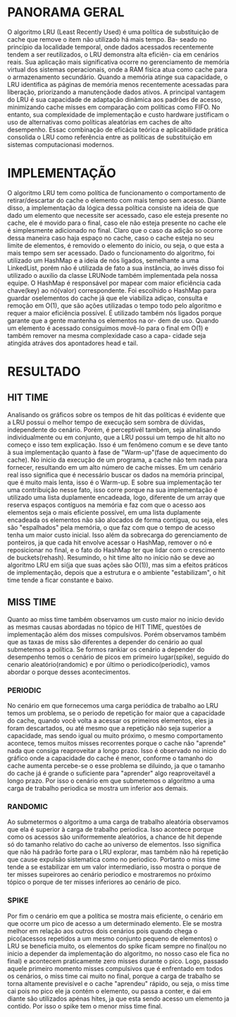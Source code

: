 # PANORAMA GERAL

O algoritmo LRU (Least Recently Used) é uma política de substituição de cache que remove o item não utilizado há mais tempo. Ba-
seado no princípio da localidade temporal, onde dados acessados recentemente tendem a ser reutilizados, o LRU demonstra alta eficiên-
cia em cenários reais.
Sua aplicação mais significativa ocorre no gerenciamento de memória virtual dos sistemas operacionais, onde a RAM física atua como
cache para o armazenamento secundário. Quando a memória atinge sua capacidade, o LRU identifica as páginas de memória menos recentemente
acessadas para liberação, priorizando a manutençãode dados ativos.
A principal vantagem do LRU é sua capacidade de adaptação dinâmica aos padrões de acesso, minimizando cache misses em comparação
com políticas como FIFO. No entanto, sua complexidade de implementação e custo hardware justificam o uso de alternativas como políticas
aleatórias em caches de alto desempenho.
Essac combinação de eficácia teórica e aplicabilidade prática consolida o LRU como referência entre as políticas de substituição em
sistemas computacionasi modernos.

# IMPLEMENTAÇÃO

O algoritmo LRU tem como política de funcionamento o comportamento de retirar/descartar do cache o elemento com mais tempo sem
acesso. Diante disso, a implementação da lógica dessa política consiste na ideia de que dado um elemento que necessite ser acessado,
caso ele esteja presente no cache, ele é movido para o final, caso ele não esteja presente no cache ele é simplesmente adicionado no
final. Claro que o caso da adição so ocorre dessa maneira caso haja espaço no cache, caso o cache esteja no seu limite de elementos,
é removido o elemento do inicio, ou seja, o que esta a mais tempo sem ser acessado.
Dado o funcionamento do algoritmo, foi utilizado um HashMap e a ideia de nós ligados, semelhante a uma LinkedList, porém
não é utilizada de fato a sua instância, ao invés disso foi utilizado o auxilio da classe LRUNode também implementada pela nossa
equipe. O HashMap é responsável por mapear com maior eficiência cada chave(key) ao nó(valor) correspondente. Foi escolhido o HashMap
para guardar oselementos do cache já que ele viabiliza adiçao, consulta e remoção em O(1), que são ações utilizadas o tempo todo pelo
algoritmo e requer a maior eficiência possível. É utilizado também nós ligados porque garante que a gente mantenha os elementos na or-
dem de uso. Quando um elemento é acessado consiguimos movê-lo para o final em O(1) e também remover na mesma complexidade caso a capa-
cidade seja atingida atráves dos apontadores head e tail.

# RESULTADO

## HIT TIME

Analisando os gráficos sobre os tempos de hit das políticas é evidente que a LRU possui o melhor tempo de execução sem sombra de dúvidas, independente do cenário. Porém, é perceptivél também, seja alinalisando individualmente ou em conjunto, que a LRU possui um tempo de hit alto no começo e isso tem explicação.
Isso é um fenômeno comum e se deve tanto à sua implementação quanto à fase de "Warm-up"(fase de aquecimento do cache). No inicio da execução de um programa, a cache não tem nada para fornecer, resultando em um alto número de cache misses. Em um cenário real isso significa que é necessário buscar os dados na memória principal, que é muito mais lenta, isso é o Warm-up. E sobre sua implementação ter uma contribuição nesse fato, isso corre porque na sua implementação é utilizado uma lista duplamente encadeada, logo, diferente de um array que reserva espaços contíguos na memória e faz com que o acesso aos elementos seja o mais eficiente possível, em uma lista duplamente encadeada os elementos não são alocados de forma contígua, ou seja, eles são "espalhados" pela memória, o que faz com que o tempo de acesso tenha um maior custo inicial. Isso além da sobrecarga do gerenciamento de ponteiros, ja que cada hit envolve acessar o HashMap, remover o nó e reposicionar no final, e o fato do HashMap ter que lidar com o crescimento de buckets(rehash).
Resumindo, o hit time alto no início não se deve ao algoritmo LRU em si(ja que suas ações são O(1)), mas sim a efeitos práticos de implementação, depois que a estrutura e o ambiente "estabilizam", o hit time tende a ficar constante e baixo.

## MISS TIME

Quanto ao miss time também observamos um custo maior no inicio devido as mesmas causas abordadas no tópico de HIT TIME, questões de implementação além dos misses compulsivos. Porém observamos também que as taxas de miss são diferentes a depender do cenário ao qual submetemos a política. Se formos rankiar os cenário a depender do desempenho temos o cenário de picos em primeiro lugar(spike), seguido do cenario aleatório(randomic) e por último o periodico(periodic), vamos abordar o porque desses acontecimentos.

### PERIODIC

No cenário em que fornecemos uma carga periódica de trabalho ao LRU temos um problema, se o periodo de repetição for maior que a capacidade do cache, quando você volta a acessar os primeiros elementos, eles ja foram descartados, ou até mesmo que a repetição não seja superior a capacidade, mas sendo igual ou muito próximo, o mesmo comportamento acontece, temos muitos misses recorrentes porque o cache não "aprende" nada que consiga reaproveitar a longo prazo. Isso é observado no inicio do gráfico onde a capacidade do cache é menor, conforme o tamanho do cache aumenta percebe-se o esse problema se diluindo, ja que o tamanho do cache já é grande o suficiente para "aprender" algo reaproveitavél a longo prazo. Por isso o cenário em que submetemos o algoritmo a uma carga de trabalho periodica se mostra um inferior aos demais.

### RANDOMIC

Ao submetermos o algoritmo a uma carga de trabalho aleatória observamos que ela é superior à carga de trabalho periodica. Isso acontece porque como os acessos são uniformemente aleatórios, a chance de hit depende só do tamanho relativo do cache ao universo de elementos. Isso significa que não há padrão forte para o LRU explorar, mas também não há repetição que cause expulsão sistematica como no periodico. Portanto o miss time tende a se estabilizar em um valor intermediario, isso mostra o porque de ter misses supeirores ao cenário periodico e mostraremos no próximo tópico o porque de ter misses inferiores ao cenário de pico.

### SPIKE

Por fim o cenário em que a política se mostra mais eficiente, o cenário em que ocorre um pico de acesso a um determinado elemento. Ele se mostra melhor em relação aos outros dois cenários pois quando chega o pico(acessos repetidos a um mesmo conjunto pequeno de elementos) o LRU se beneficia muito, os elementos do spike ficam sempre no final(ou no inicio a depender da implementação do algoritmo, no nosso caso ele fica no final) e acontecem praticamente zero misses durante o pico. Logo, passado aquele primeiro momento misses compulsivos que é enfrentado em todos os cenários, o miss time cai muito no final, porque a carga de trabalho se torna altamente previsível e o cache "aprendeu" rápido, ou seja, o miss time cai pois no pico ele ja contém o elemento, ou passa a conter, e dai em diante são utilizados apénas hites, ja que esta sendo acesso um elemento ja contido. Por isso o spike tem o menor miss time final.
